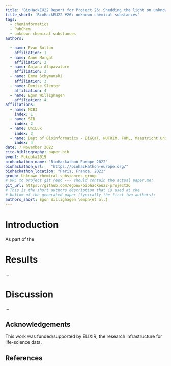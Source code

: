 ```yaml
---
title: 'BioHackEU22 Report for Project 26: Shedding the light on unknown chemical substances'
title_short: 'BioHackEU22 #26: unknown chemical substances'
tags:
  - cheminformatics
  - PubChem
  - unknown chemical substances
authors:
  
  - name: Evan Bolton
    affiliation: 1
  - name: Anne Morgat
    affiliation: 2
  - name: Anjana Alapavalore
    affiliation: 3
  - name: Emma Schymanski
    affiliation: 3
  - name: Denise Slenter
    affiliation: 4
  - name: Egon Willighagen
    affiliation: 4
affiliations:
  - name: NCBI
    index: 1
  - name: SIB
    index: 2
  - name: UniLux
    index: 3
  - name: Dept of Bioinformatics - BiGCaT, NUTRIM, FHML, Maastricht University, Maastricht, NL
    index: 4
date: 7 November 2022
cito-bibliography: paper.bib
event: Fukuoka2019
biohackathon_name: "BioHackathon Europe 2022"
biohackathon_url:   "https://biohackathon-europe.org/"
biohackathon_location: "Paris, France, 2022"
group: Unknown chemical substances group
# URL to project git repo --- should contain the actual paper.md:
git_url: https://github.com/egonw/biohackeu22-project26
# This is the short authors description that is used at the
# bottom of the generated paper (typically the first two authors):
authors_short: Egon Willighagen \emph{et al.}
---
```



# Introduction

As part of the 

# Results

...

# Discussion

...

## Acknowledgements

This work was funded/supported by ELIXIR, the research infrastructure for life-science data.

## References
